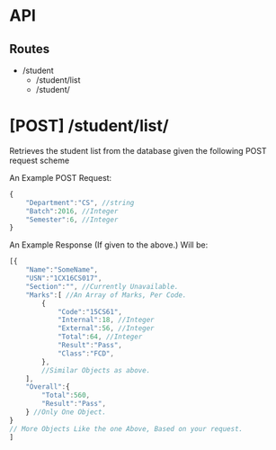 # API

## Routes
- /student
  - /student/list
  - /student/


# [POST] /student/list/

Retrieves the student list from the database given the following POST request scheme


An Example POST Request:
```javascript
{
    "Department":"CS", //string
    "Batch":2016, //Integer
    "Semester":6, //Integer
}
```

An Example Response (If given to the above.) Will be:

```javascript
[{
    "Name":"SomeName",
    "USN":"1CX16CS017",
    "Section":"", //Currently Unavailable.
    "Marks":[ //An Array of Marks, Per Code.
        {
            "Code":"15CS61",
            "Internal":18, //Integer 
            "External":56, //Integer
            "Total":64, //Integer
            "Result":"Pass",
            "Class":"FCD",
        },
        //Similar Objects as above.
    ],
    "Overall":{
        "Total":560,
        "Result":"Pass",
    } //Only One Object.
}
// More Objects Like the one Above, Based on your request.
]
```
